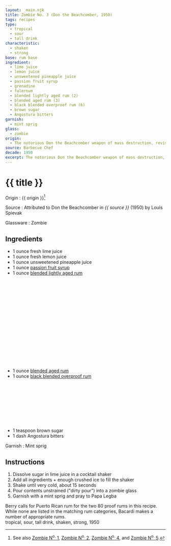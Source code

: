```yaml
---
layout: _main.njk
title: Zombie No. 3 (Don the Beachcomber, 1950)
tags: recipes
type:
  - tropical
  - sour
  - tall drink
characteristic:
  - shaken
  - strong
base: rum base
ingredient:
  - lime juice
  - lemon juice
  - unsweetened pineapple juice
  - passion fruit syrup
  - grenadine
  - falernum
  - blended lightly aged rum (2)
  - blended aged rum (3)
  - black blended overproof rum (6)
  - brown sugar
  - Angostura bitters
garnish:
  - mint sprig
glass:
  - zombie
origin:
  - The notorious Don the Beachcomber weapon of mass destruction, revised in 1950.
source: Barbecue Chef
decade: 1950
excerpt: The notorious Don the Beachcomber weapon of mass destruction, revised in 1950.
---
```


<!-- markdownlint-disable MD025 -->
# {{ title }}
<!-- markdownlint-enable MD025 -->

  Origin
    :  {{ origin }}[^1]

  Source
    : Attributed to Don the Beachcomber in <cite><span data-pagefind-filter="Source">{{ source }}</span></cite> (1950) by Louis Spievak

  Glassware
    : <span data-pagefind-filter="Glassware">Zombie</span>

[^1]: See also [Zombie N<sup>o.</sup> 1](/recipes/zombie-1-donns-1934.md), [Zombie N<sup>o.</sup> 2](/recipes/zombie-2-trader-vics-1947/), [Zombie N<sup>o.</sup> 4](/recipes/zombie-4-donns-1956.md), and [Zombie N<sup>o.</sup> 5](/recipes/zombie-5-jeff-berry-hamiltons/).

## Ingredients

* 1 ounce fresh lime juice
* 1 ounce fresh lemon juice
* 1 ounce unsweetened pineapple juice
* 1 ounce [passion fruit syrup](/mixes/passion-fruit-syrup)
* 1 ounce [blended lightly aged rum](/rums/04-rum-blended-lightly-aged/)<icon-l space="1em" class="bigger" label="(2)"><span class="with-icon"><svg class="icon"><use href="/assets/images/icons/circle-2.svg#circle-2"></use></svg></span></icon-l>
* 1 ounce [blended aged rum](/rums/05-rum-blended-aged/)<icon-l space="1em" class="bigger" label="(3)"><span class="with-icon"><svg class="icon"><use href="/assets/images/icons/circle-3.svg#circle-3"></use></svg></span></icon-l>
* 1 ounce [black blended overproof rum](/rums/12-rum-black-blended-overproof/)<icon-l space="1em" class="bigger" label="(6)"><span class="with-icon"><svg class="icon"><use href="/assets/images/icons/circle-6.svg#circle-6"></use></svg></span></icon-l>
* 1 teaspoon brown sugar
* 1 dash Angostura bitters

Garnish
  : <span data-pagefind-filter="Garnish">Mint sprig</span>

## Instructions

1. Dissolve sugar in lime juice in a cocktail shaker
2. Add all ingredients + enough crushed ice to fill the shaker
3. Shake until very cold, about 15 seconds
4. Pour contents unstrained ("dirty pour") into a zombie glass
5. Garnish with a mint sprig and pray to Papa Legba

<tiki-callout type="tip">
  Berry calls for Puerto Rican rum for the two 80 proof rums in this recipe. While none are listed in the matching rum categories, Bacardi makes a number of appropriate rums.

</tiki-callout>

<div
  class="sr-only"
  data-cat[0]="Drink"
  data-type[0]="Tropical"
  data-type[1]="Sour"
  data-type[2]="Tall drink"
  data-char[0]="Shaken"
  data-char[1]="Strong"
  data-base[0]="Rum/Cane spirits"
  data-ingredient[0]="Lime juice"
  data-ingredient[1]="Lemon juice"
  data-ingredient[2]="Pineapple juice, unsweetened"
  data-ingredient[3]="Passion fruit syrup"
  data-ingredient[4]="Grenadine"
  data-ingredient[5]="Falernum"
  data-ingredient[6]="Blended lightly aged rum [2]"
  data-ingredient[7]="Blended aged rum [3]"
  data-ingredient[8]="Black blended overproof rum [6]"
  data-ingredient[9]="Sugar, brown"
  data-ingredient[10]="Angostura bitters"
  data-pantry[0]="Sugar, brown"
  data-juice[0]="Lime juice"
  data-juice[1]="Lemon juice"
  data-juice[2]="Pineapple juice, unsweetened"
  data-syrup[0]="Passion fruit syrup"
  data-syrup[1]="Grenadine"
  data-liquor[0]="Falernum"
  data-liquor[1]="Blended lightly aged rum [2]"
  data-liquor[2]="Blended aged rum [3]"
  data-liquor[3]="Black blended overproof rum [6]"
  data-bitters[0]="Angostura bitters"
  data-origin[0]="Don the Beachcomber"
  data-origin[1]="Donn Beach"
  data-origin[2]="Ernest Raymond Gantt"
  data-decade[0]="1950"
  data-pagefind-filter="
    Category[data-cat[0]],
    Type[data-type[0]],
    Type[data-type[1]],
    Type[data-type[2]],
    Characteristic[data-char[0]],
    Characteristic[data-char[1]],
    Base[data-base[0]],
    Ingredient[data-ingredient[0]],
    Ingredient[data-ingredient[1]],
    Ingredient[data-ingredient[2]],
    Ingredient[data-ingredient[3]],
    Ingredient[data-ingredient[4]],
    Ingredient[data-ingredient[5]],
    Ingredient[data-ingredient[6]],
    Ingredient[data-ingredient[7]],
    Ingredient[data-ingredient[8]],
    Ingredient[data-ingredient[9]],
    Ingredient[data-ingredient[10]],
    Pantry[data-pantry[0]],
    Juice[data-juice[0]],
    Juice[data-juice[1]],
    Juice[data-juice[1]],
    Syrup[data-syrup[0]],
    Syrup[data-syrup[1]],
    Liquor[data-liquor[0]],
    Liquor[data-liquor[1]],
    Liquor[data-liquor[2]],
    Liquor[data-liquor[3]],
    Bitters[data-bitters[0]],
    Origin[data-origin[0]],
    Origin[data-origin[1]],
    Origin[data-origin[2]],
    Decade[data-decade[0]]
  "
>
</div>

<div class="keywords" aria-hidden>tropical, sour, tall drink, shaken, strong, 1950</div>
